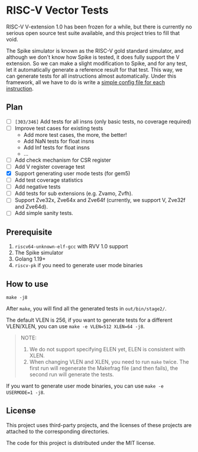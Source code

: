 # RISC-V Vector Tests

RISC-V V-extension 1.0 has been frozen for a while, but there is currently no serious open source test suite available, and this project tries to fill that void.

The Spike simulator is known as the RISC-V gold standard simulator, and although we don't know how Spike is tested, it does fully support the V extension. So we can make a slight modification to Spike, and for any test, let it automatically generate a reference result for that test. This way, we can generate tests for all instructions almost automatically. Under this framework, all we have to do is write a [simple config file for each instruction](configs/).

## Plan

- [ ] `[303/346]` Add tests for all insns (only basic tests, no coverage required)
- [ ] Improve test cases for existing tests
  - Add more test cases, the more, the better! 
  - Add NaN tests for float insns
  - Add Inf tests for float insns
  - ...
- [ ] Add check mechanism for CSR register
- [ ] Add V register coverage test
- [x] Support generating user mode tests (for gem5)
- [ ] Add test coverage statistics
- [ ] Add negative tests
- [ ] Add tests for sub extensions (e.g. Zvamo, Zvfh).
- [ ] Support Zve32x, Zve64x and Zve64f (currently, we support V, Zve32f and Zve64d).
- [ ] Add simple sanity tests.

## Prerequisite

1. `riscv64-unknown-elf-gcc` with RVV 1.0 support
2. The Spike simulator
3. Golang 1.19+
4. `riscv-pk` if you need to generate user mode binaries

## How to use

```
make -j8
```

After `make`, you will find all the generated tests in `out/bin/stage2/`.

The default VLEN is 256, if you want to generate tests for a different VLEN/XLEN, you can use `make -e VLEN=512 XLEN=64 -j8`.

> NOTE:
> 1. We do not support specifying ELEN yet, ELEN is consistent with XLEN.
> 2. When changing VLEN and XLEN, you need to run `make` twice. The first run will regenerate the Makefrag file (and then fails), the second run will generate the tests.

If you want to generate user mode binaries, you can use `make -e USERMODE=1 -j8`.

## License

This project uses third-party projects, and the licenses of these projects are attached to the corresponding directories.

The code for this project is distributed under the MIT license.
